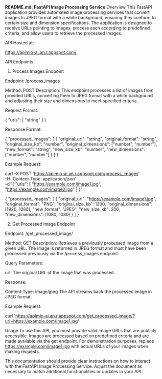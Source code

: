 **README.md: FastAPI Image Processing Service**
Overview
This FastAPI application provides automated image processing services that convert images to JPEG format with a white background, ensuring they conform to certain size and dimension specifications. The application is designed to receive URLs pointing to images, process each according to predefined criteria, and allow users to retrieve the processed images.

API Hosted at:

https://apimio-ai.an.r.appspot.com/

API Endpoints
1. Process Images Endpoint

Endpoint: /process_images

Method: POST
Description: This endpoint processes a list of images from provided URLs, converting them to JPEG format with a white background and adjusting their size and dimensions to meet specified criteria.

Request Format:

{
  "urls": [
    "string"
  ]
}


Response Format:


{
  "processed_images": [
    {
      "original_url": "string",
      "original_format": "string",
      "original_size_kb": "number",
      "original_dimensions": ["number", "number"],
      "new_format": "string",
      "new_size_kb": "number",
      "new_dimensions": ["number", "number"]
    }
  ]
}

Example Request:


curl -X POST 'https://apimio-ai.an.r.appspot.com/process_images' \
-H 'Content-Type: application/json' \
-d '{
    "urls": [
        "https://example.com/image1.jpg",
        "https://example.com/image2.jpg"
    ]
}'


{
  "processed_images": [
    {
      "original_url": "https://example.com/image1.jpg",
      "original_format": "PNG",
      "original_size_kb": 1200,
      "original_dimensions": [1920, 1080],
      "new_format": "JPEG",
      "new_size_kb": 200,
      "new_dimensions": [1080, 1080]
    }
  ]
}


2. Get Processed Image Endpoint

Endpoint: /get_processed_image/

Method: GET
Description: Retrieves a previously processed image from a given URL. The image is returned in JPEG format and must have been processed previously via the /process_images endpoint.


Query Parameters:

url: The original URL of the image that was processed.


Response:

Content-Type: image/jpeg
The API streams back the processed image in JPEG format.

Example Request:

curl 'https://apimio-ai.an.r.appspot.com/get_processed_image/?url=https://example.com/image1.jpg'

Usage
To use this API, you must provide valid image URLs that are publicly accessible. Images are processed based on predefined criteria and are made available via the get endpoint. For demonstration purposes, replace https://example.com/image1.jpg with actual URLs of your images when making requests.

This documentation should provide clear instructions on how to interact with the FastAPI Image Processing Service. Adjust the document as necessary to match additional functionalities or updates in your API.
